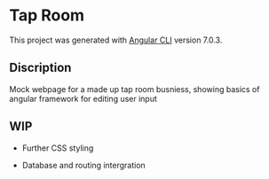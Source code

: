 # Tap Room

This project was generated with [Angular CLI](https://github.com/angular/angular-cli) version 7.0.3.

## Discription

Mock webpage for a made up tap room busniess, showing basics of angular framework for editing user input

## WIP

* Further CSS styling

* Database and routing intergration
